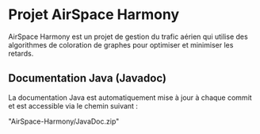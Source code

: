 # Projet AirSpace Harmony

AirSpace Harmony est un projet de gestion du trafic aérien qui utilise des algorithmes de coloration de graphes pour optimiser et minimiser les retards.


## Documentation Java (Javadoc)

La documentation Java est automatiquement mise à jour à chaque commit et est accessible via le chemin suivant :

"AirSpace-Harmony/JavaDoc.zip"

